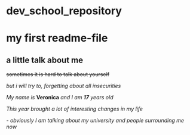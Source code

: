 # dev_school_repository
# my first readme-file
a little talk about me
----------------------
~~sometimes it is hard to talk about yourself~~

*but i will try to, forgetting about all insecurities*

*My name is* **Veronica** *and I am **17** years old*

_This year brought a lot of interesting changes in my life_ 

_- obviously I am talking about my university and people surrounding me now_